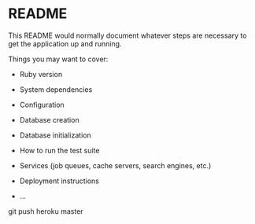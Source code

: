 # README

This README would normally document whatever steps are necessary to get the
application up and running.

Things you may want to cover:

* Ruby version

* System dependencies

* Configuration

* Database creation

* Database initialization

* How to run the test suite

* Services (job queues, cache servers, search engines, etc.)

* Deployment instructions

* ...

git push heroku master
<!-- 
2/10/21:
Yesterday: created user demo + modal for login/registration
Today: more CSS. trying to make things pretty. started creating a drop-down menu for my user to logout, but it's lookign really ugly. 
Blockers: getting an error git-commiting my progress b/c it says i have corrupted files. Ryan is supposed to help me with that later. Also have trouble uploading pictures onto my site. keeps showing brokenn link. Image preview on VS is showing an error, too. Trying to google solutions -->

<!-- images: import images from image folder, npm install file-loader and url-loader, update webpackconfig -->

<!-- space around "/", 
update font (no serifs). 
"log in" two words. 
border radius buttons + modal. 
No serif for "X". get x symbol.  -->
<!-- justify form higer (not center. add padding or margins).  -->
<!-- right-justify things outside logn.  -->
<!-- bring error messages down. put in red + up top.  -->
<!-- similarize distance w/ signin.  -->
<!-- bigger signup/login buttons (1/3rd of width).  -->
<!-- Padding of loging remains.  => overlay:auto, height: fit-content -->
<!-- style loguut button => changed from dropdown to logout button -->

<!-- more space after "don't have account" -->

<!-- make bad routes redirect only -->

<!-- yesterday i did purely CSS and got the approval to start my 2nd mvp. but today I got a list of some more CSS things i gotta do. Stuck right now on how to close my modal by clicking the escape button. One design decision i made was to scrap my dropbox bar b/c it was ugly and just do a logout button -->